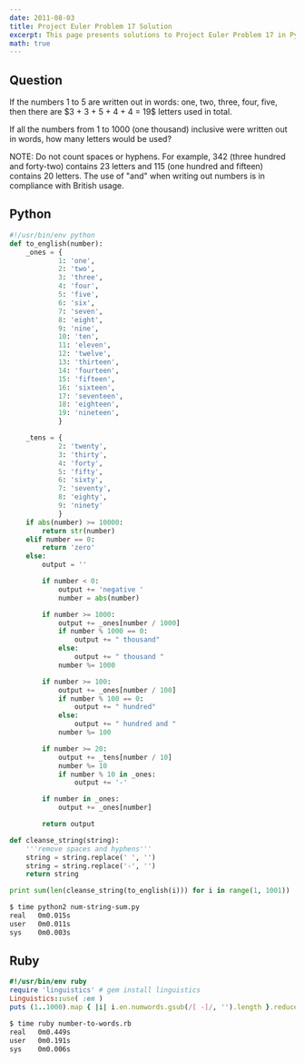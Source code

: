 ```yaml
---
date: 2011-08-03
title: Project Euler Problem 17 Solution
excerpt: This page presents solutions to Project Euler Problem 17 in Python and Ruby.
math: true
---
```



## Question

<p>
If the numbers 1 to 5 are written out in words: 
one, two, three, four, five, then there are 
$3 + 3 + 5 + 4 + 4 = 19$ letters used in total.
</p>

<p>
If all the numbers from 1 to 1000 (one thousand)
inclusive were written out in words, how many 
letters would be used?
</p>

<p>
NOTE: Do not count spaces or hyphens. For example,
342 (three hundred and forty-two) contains 23 
letters and 115 (one hundred and fifteen) contains
20 letters. The use of "and" when writing out
numbers is in compliance with British usage.
</p>






## Python

```python
#!/usr/bin/env python
def to_english(number):
    _ones = {
            1: 'one',
            2: 'two',
            3: 'three',
            4: 'four',
            5: 'five',
            6: 'six',
            7: 'seven',
            8: 'eight',
            9: 'nine',
            10: 'ten',
            11: 'eleven',
            12: 'twelve',
            13: 'thirteen',
            14: 'fourteen',
            15: 'fifteen',
            16: 'sixteen',
            17: 'seventeen',
            18: 'eighteen',
            19: 'nineteen',
            }

    _tens = {
            2: 'twenty',
            3: 'thirty',
            4: 'forty',
            5: 'fifty',
            6: 'sixty',
            7: 'seventy',
            8: 'eighty',
            9: 'ninety'
            }
    if abs(number) >= 10000:
        return str(number)
    elif number == 0:
        return 'zero'
    else:
        output = ''

        if number < 0:
            output += 'negative '
            number = abs(number)

        if number >= 1000:
            output += _ones[number / 1000]
            if number % 1000 == 0:
                output += " thousand"
            else:
                output += " thousand "
            number %= 1000

        if number >= 100:
            output += _ones[number / 100]
            if number % 100 == 0:
                output += " hundred"
            else:
                output += " hundred and "
            number %= 100

        if number >= 20:
            output += _tens[number / 10]
            number %= 10
            if number % 10 in _ones:
                output += '-'

        if number in _ones:
            output += _ones[number]

        return output

def cleanse_string(string):
    '''remove spaces and hyphens'''
    string = string.replace(' ', '')
    string = string.replace('-', '')
    return string

print sum(len(cleanse_string(to_english(i))) for i in range(1, 1001))
```


```bash
$ time python2 num-string-sum.py
real   0m0.015s
user   0m0.011s
sys    0m0.003s
```



## Ruby

```ruby
#!/usr/bin/env ruby
require 'linguistics' # gem install linguistics
Linguistics::use( :en )
puts (1..1000).map { |i| i.en.numwords.gsub(/[ -]/, '').length }.reduce(:+)
```


```bash
$ time ruby number-to-words.rb
real   0m0.449s
user   0m0.191s
sys    0m0.006s
```


